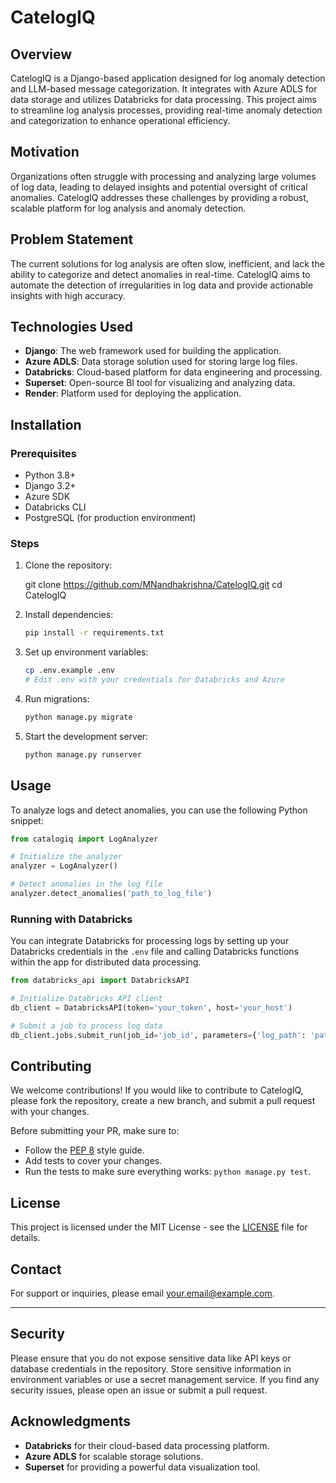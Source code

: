 
# CatelogIQ

## Overview

CatelogIQ is a Django-based application designed for log anomaly detection and LLM-based message categorization. It integrates with Azure ADLS for data storage and utilizes Databricks for data processing. This project aims to streamline log analysis processes, providing real-time anomaly detection and categorization to enhance operational efficiency.

## Motivation

Organizations often struggle with processing and analyzing large volumes of log data, leading to delayed insights and potential oversight of critical anomalies. CatelogIQ addresses these challenges by providing a robust, scalable platform for log analysis and anomaly detection.

## Problem Statement

The current solutions for log analysis are often slow, inefficient, and lack the ability to categorize and detect anomalies in real-time. CatelogIQ aims to automate the detection of irregularities in log data and provide actionable insights with high accuracy.

## Technologies Used

- **Django**: The web framework used for building the application.
- **Azure ADLS**: Data storage solution used for storing large log files.
- **Databricks**: Cloud-based platform for data engineering and processing.
- **Superset**: Open-source BI tool for visualizing and analyzing data.
- **Render**: Platform used for deploying the application.

## Installation

### Prerequisites

- Python 3.8+
- Django 3.2+
- Azure SDK
- Databricks CLI
- PostgreSQL (for production environment)

### Steps

1. Clone the repository:

   git clone https://github.com/MNandhakrishna/CatelogIQ.git
   cd CatelogIQ

2. Install dependencies:

   ```bash
   pip install -r requirements.txt
   ```

3. Set up environment variables:

   ```bash
   cp .env.example .env
   # Edit .env with your credentials for Databricks and Azure
   ```

4. Run migrations:

   ```bash
   python manage.py migrate
   ```

5. Start the development server:

   ```bash
   python manage.py runserver
   ```

## Usage

To analyze logs and detect anomalies, you can use the following Python snippet:

```python
from catalogiq import LogAnalyzer

# Initialize the analyzer
analyzer = LogAnalyzer()

# Detect anomalies in the log file
analyzer.detect_anomalies('path_to_log_file')
```

### Running with Databricks

You can integrate Databricks for processing logs by setting up your Databricks credentials in the `.env` file and calling Databricks functions within the app for distributed data processing.

```python
from databricks_api import DatabricksAPI

# Initialize Databricks API client
db_client = DatabricksAPI(token='your_token', host='your_host')

# Submit a job to process log data
db_client.jobs.submit_run(job_id='job_id', parameters={'log_path': 'path_to_log'})
```

## Contributing

We welcome contributions! If you would like to contribute to CatelogIQ, please fork the repository, create a new branch, and submit a pull request with your changes.

Before submitting your PR, make sure to:

* Follow the [PEP 8](https://www.python.org/dev/peps/pep-0008/) style guide.
* Add tests to cover your changes.
* Run the tests to make sure everything works: `python manage.py test`.

## License

This project is licensed under the MIT License - see the [LICENSE](LICENSE) file for details.

## Contact

For support or inquiries, please email [your.email@example.com](mailto:your.email@example.com).

---

## Security

Please ensure that you do not expose sensitive data like API keys or database credentials in the repository. Store sensitive information in environment variables or use a secret management service. If you find any security issues, please open an issue or submit a pull request.

## Acknowledgments

* **Databricks** for their cloud-based data processing platform.
* **Azure ADLS** for scalable storage solutions.
* **Superset** for providing a powerful data visualization tool.



